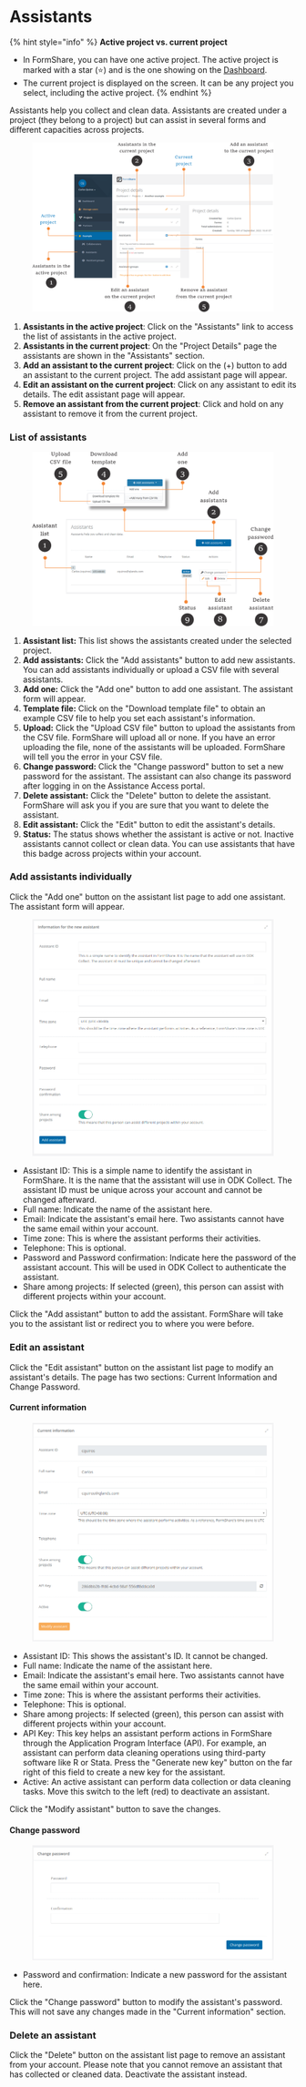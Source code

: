 # Assistants

{% hint style="info" %}
**Active project vs. current project**

* In FormShare, you can have one active project. The active project is marked with a star (⭐) and is the one showing on the [Dashboard](../the-dashboard.md).
* The current project is displayed on the screen. It can be any project you select, including the active project.
{% endhint %}



Assistants help you collect and clean data. Assistants are created under a project (they belong to a project) but can assist in several forms and different capacities across projects.

<figure><img src="../../.gitbook/assets/assistants_captions.png" alt=""><figcaption></figcaption></figure>

1. **Assistants in the active project**: Click on the "Assistants" link to access the list of assistants in the active project.
2. **Assistants in the current project**: On the "Project Details" page the assistants are shown in the "Assistants" section.
3. **Add an assistant to the current project**: Click on the (+) button to add an assistant to the current project. The add assistant page will appear.
4. **Edit an assistant on the current project**: Click on any assistant to edit its details. The edit assistant page will appear.
5. **Remove an assistant from the current project**: Click and hold on any assistant to remove it from the current project.

### List of assistants



<figure><img src="../../.gitbook/assets/list_assistants.png" alt=""><figcaption></figcaption></figure>



1. **Assistant list:** This list shows the assistants created under the selected project.
2. **Add assistants:** Click the "Add assistants" button to add new assistants. You can add assistants individually or upload a CSV file with several assistants.
3. **Add one:** Click the "Add one" button to add one assistant. The assistant form will appear.
4. **Template file:** Click on the "Download template file" to obtain an example CSV file to help you set each assistant's information.
5. **Upload:** Click the "Upload CSV file" button to upload the assistants from the CSV file. FormShare will upload all or none. If you have an error uploading the file, none of the assistants will be uploaded.  FormShare will tell you the error in your CSV file.
6. **Change password:** Click the "Change password" button to set a new password for the assistant. The assistant can also change its password after logging in on the Assistance Access portal.
7. **Delete assistant:** Click the "Delete" button to delete the assistant. FormShare will ask you if you are sure that you want to delete the assistant.
8. **Edit assistant:** Click the "Edit" button to edit the assistant's details.
9. **Status:** The status shows whether the assistant is active or not. Inactive assistants cannot collect or clean data. You can use assistants that have this badge across projects within your account.

### Add assistants individually

Click the "Add one" button on the assistant list page to add one assistant. The assistant form will appear.

<figure><img src="../../.gitbook/assets/assistant_form.png" alt=""><figcaption></figcaption></figure>

* Assistant ID: This is a simple name to identify the assistant in FormShare. It is the name that the assistant will use in ODK Collect. The assistant ID must be unique across your account and cannot be changed afterward.
* Full name: Indicate the name of the assistant here.
* Email: Indicate the assistant's email here. Two assistants cannot have the same email within your account.
* Time zone: This is where the assistant performs their activities.
* Telephone: This is optional.
* Password and Password confirmation: Indicate here the password of the assistant account. This will be used in ODK Collect to authenticate the assistant.
* Share among projects: If selected (green), this person can assist with different projects within your account.

Click the "Add assistant" button to add the assistant. FormShare will take you to the assistant list or redirect you to where you were before.

### Edit an assistant

Click the "Edit assistant" button on the assistant list page to modify an assistant's details. The page has two sections: Current Information and Change Password.

#### Current information

<figure><img src="../../.gitbook/assets/edit_assistant.png" alt=""><figcaption></figcaption></figure>

* Assistant ID: This shows the assistant's ID. It cannot be changed.
* Full name: Indicate the name of the assistant here.
* Email: Indicate the assistant's email here. Two assistants cannot have the same email within your account.
* Time zone: This is where the assistant performs their activities.
* Telephone: This is optional.
* Share among projects: If selected (green), this person can assist with different projects within your account.
* API Key: This key helps an assistant perform actions in FormShare through the Application Program Interface (API). For example, an assistant can perform data cleaning operations using third-party software like R or Stata. Press the "Generate new key" button on the far right of this field to create a new key for the assistant.
* Active: An active assistant can perform data collection or data cleaning tasks. Move this switch to the left (red) to deactivate an assistant.

Click the "Modify assistant" button to save the changes.

#### Change password

<figure><img src="../../.gitbook/assets/change_assistant_psass.png" alt=""><figcaption></figcaption></figure>

* Password and confirmation: Indicate a new password for the assistant here.

Click the "Change password" button to modify the assistant's password. This will not save any changes made in the "Current information" section.

### Delete an assistant

Click the "Delete" button on the assistant list page to remove an assistant from your account. Please note that you cannot remove an assistant that has collected or cleaned data. Deactivate the assistant instead.
